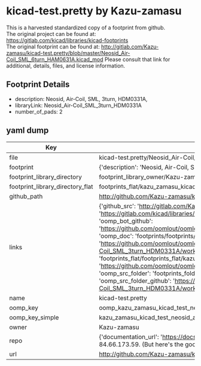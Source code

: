 # kicad-test.pretty by Kazu-zamasu  
This is a harvested standardized copy of a footprint from github.  
The original project can be found at:  
https://gitlab.com/kicad/libraries/kicad-footprints  
The original footprint can be found at:
http://gitlab.com/Kazu-zamasu/kicad-test.pretty/blob/master/Neosid_Air-Coil_SML_6turn_HAM0631A.kicad_mod
Please consult that link for additional, details, files, and license information.  
## Footprint Details
* description: Neosid, Air-Coil, SML, 3turn, HDM0331A,  
* libraryLink: Neosid_Air-Coil_SML_3turn_HDM0331A  
* number_of_pads: 2  
## yaml dump  
| Key | Value |  
| --- | --- |  
| file | kicad-test.pretty/Neosid_Air-Coil_SML_3turn_HDM0331A.kicad_mod |  
| footprint | {'description': 'Neosid, Air-Coil, SML, 3turn, HDM0331A,', 'libraryLink': 'Neosid_Air-Coil_SML_3turn_HDM0331A', 'number_of_pads': 2} |  
| footprint_library_directory | footprint_library_owner/Kazu-zamasu_kicad-test.pretty |  
| footprint_library_directory_flat | footprints_flat/kazu_zamasu_kicad_test_neosid_air_coil_sml_3turn_hdm0331a/working |  
| github_path | http://github.com/Kazu-zamasu/kicad-test.pretty/blob/master/Neosid_Air-Coil_SML_3turn_HDM0331A.kicad_mod |  
| links | {'github_src': 'http://gitlab.com/Kazu-zamasu/kicad-test.pretty/blob/master/Neosid_Air-Coil_SML_6turn_HAM0631A.kicad_mod', 'github_src_repo': 'https://gitlab.com/kicad/libraries/kicad-footprints', 'oomp_bot': 'footprints/kazu_zamasu_kicad_test_neosid_air_coil_sml_3turn_hdm0331a/working', 'oomp_bot_github': 'https://github.com/oomlout/oomlout_oomp_footprint_bot/tree/main/footprints/kazu_zamasu_kicad_test_neosid_air_coil_sml_3turn_hdm0331a/working', 'oomp_doc': 'footprints/footprints/Kazu-zamasu/kicad-test/Neosid_Air-Coil_SML_3turn_HDM0331A/working/', 'oomp_doc_github': 'https://github.com/oomlout/oomlout_oomp_footprint_doc/tree/main/footprints/footprints/Kazu-zamasu/kicad-test/Neosid_Air-Coil_SML_3turn_HDM0331A/working', 'oomp_src_flat': 'footprints_flat/footprints_flat/kazu_zamasu_kicad_test_neosid_air_coil_sml_3turn_hdm0331a/working', 'oomp_src_flat_github': 'https://github.com/oomlout/oomlout_oomp_footprint_src/tree/main/footprints_flat/kazu_zamasu_kicad_test_neosid_air_coil_sml_3turn_hdm0331a/working', 'oomp_src_folder': 'footprints_folder/footprints_folder/Kazu-zamasu/kicad-test/Neosid_Air-Coil_SML_3turn_HDM0331A/working', 'oomp_src_folder_github': 'https://github.com/oomlout/oomlout_oomp_footprint_src/tree/main/footprints_folder/Kazu-zamasu/kicad-test/Neosid_Air-Coil_SML_3turn_HDM0331A/working'} |  
| name | kicad-test.pretty |  
| oomp_key | oomp_kazu_zamasu_kicad_test_neosid_air_coil_sml_3turn_hdm0331a |  
| oomp_key_simple | kazu_zamasu_kicad_test_neosid_air_coil_sml_3turn_hdm0331a |  
| owner | Kazu-zamasu |  
| repo | {'documentation_url': 'https://docs.github.com/rest/overview/resources-in-the-rest-api#rate-limiting', 'message': "API rate limit exceeded for 84.66.173.59. (But here's the good news: Authenticated requests get a higher rate limit. Check out the documentation for more details.)"} |  
| url | http://github.com/Kazu-zamasu/kicad-test.pretty |  

